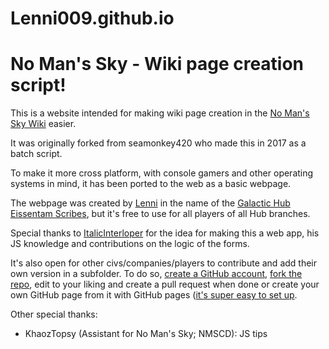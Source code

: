# Lenni009.github.io
# No Man's Sky - Wiki page creation script!

This is a website intended for making wiki page creation in the [No Man's Sky Wiki](https://nomanssky.fandom.com) easier.

It was originally forked from seamonkey420 who made this in 2017 as a batch script.

To make it more cross platform, with console gamers and other operating systems in mind, it has been ported to the web as a basic webpage.

The webpage was created by [Lenni](https://nomanssky.fandom.com/wiki/User:Lenni009) in the name of the [Galactic Hub Eissentam Scribes](https://nomanssky.fandom.com/wiki/Galactic_Hub_Eissentam_Scribes), but it's free to use for all players of all Hub branches.

Special thanks to [ItalicInterloper](https://nomanssky.fandom.com/wiki/User:ItalicInterloper) for the idea for making this a web app, his JS knowledge and contributions on the logic of the forms.

It's also open for other civs/companies/players to contribute and add their own version in a subfolder. To do so, [create a GitHub account](https://github.com/signup), [fork the repo](https://github.com/Lenni009/Lenni009.github.io/fork), edit to your liking and create a pull request when done or create your own GitHub page from it with GitHub pages ([it's super easy to set up](https://docs.github.com/en/pages/quickstart).

Other special thanks:
* KhaozTopsy (Assistant for No Man's Sky; NMSCD): JS tips